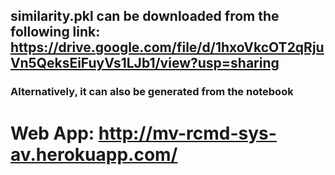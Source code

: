 ## similarity.pkl can be downloaded from the following link: https://drive.google.com/file/d/1hxoVkcOT2qRjuVn5QeksEiFuyVs1LJb1/view?usp=sharing
### Alternatively, it can also be generated from the notebook

# Web App: http://mv-rcmd-sys-av.herokuapp.com/
